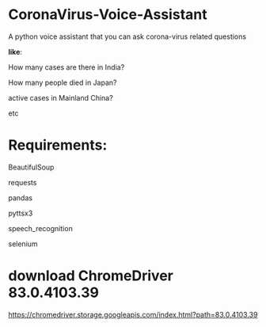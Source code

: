 # CoronaVirus-Voice-Assistant
A python voice assistant that you can ask corona-virus related questions

<b>like</b>:

How many cases are there in India?

How many people died in Japan?

active cases in Mainland China?

etc

# Requirements:
BeautifulSoup

requests

pandas

pyttsx3

speech_recognition

selenium

# download ChromeDriver 83.0.4103.39

https://chromedriver.storage.googleapis.com/index.html?path=83.0.4103.39

